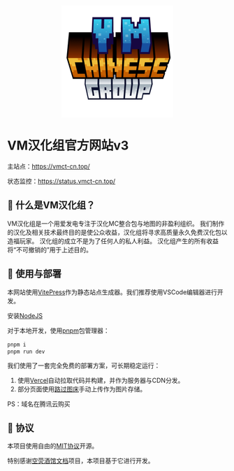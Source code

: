 <div align="center">
  <img src="src/public/imgs/logo/logo_256.png"/>
</div>

# VM汉化组官方网站v3

主站点：<https://vmct-cn.top/>

状态监控：<https://status.vmct-cn.top/>

## 📖 什么是VM汉化组？

VM汉化组是一个用爱发电专注于汉化MC整合包与地图的非盈利组织。
我们制作的汉化及相关技术最终目的是使公众收益，汉化组将寻求高质量永久免费汉化包以造福玩家。
汉化组的成立不是为了任何人的私人利益。
汉化组产生的所有收益将“不可撤销的”用于上述目的。

## 📖 使用与部署

本网站使用[VitePress](https://vitepress.dev/zh/)作为静态站点生成器。我们推荐使用VSCode编辑器进行开发。

安装[NodeJS](https://nodejs.org/zh-cn/download/prebuilt-installer)

对于本地开发，使用[pnpm](https://pnpm.io/zh/)包管理器：

```shell
pnpm i
pnpm run dev
```

我们使用了一套完全免费的部署方案，可长期稳定运行：

1. 使用[Vercel](https://vercel.com/)自动拉取代码并构建，并作为服务器与CDN分发。
2. 部分页面使用[路过图床](https://imgse.com/)手动上传作为图片存储。

PS：域名在腾讯云购买

## 👀 协议

本项目使用自由的[MIT协议](LICENSE)开源。

特别感谢[空荧酒馆文档](https://github.com/kongying-tavern/docs)项目，本项目基于它进行开发。
